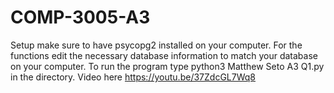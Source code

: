 # COMP-3005-A3
Setup make sure to have psycopg2 installed on your computer. For the functions edit the necessary database information to match your database on your computer. To run the program type python3 Matthew Seto A3 Q1.py in the directory. Video here https://youtu.be/37ZdcGL7Wq8
